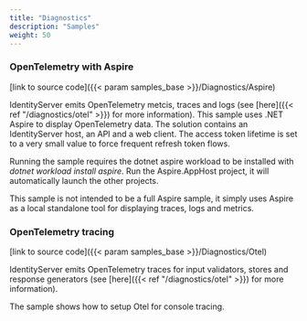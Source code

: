 ```yaml
---
title: "Diagnostics"
description: "Samples"
weight: 50
---
```


### OpenTelemetry with Aspire
[link to source code]({{< param samples_base >}}/Diagnostics/Aspire)

IdentityServer emits OpenTelemetry metcis, traces and logs (see [here]({{< ref "/diagnostics/otel" >}}) for more information). This sample uses .NET Aspire to
display OpenTelemetry data. The solution contains an IdentityServer host, an API and a web client. The access token lifetime is set to a very small value to
force frequent refresh token flows.

Running the sample requires the dotnet aspire workload to be installed with *dotnet workload install aspire*. Run the Aspire.AppHost project, it will automatically
launch the other projects.

This sample is not intended to be a full Aspire sample, it simply uses Aspire as a local standalone tool for displaying traces, logs and metrics.

### OpenTelemetry tracing
[link to source code]({{< param samples_base >}}/Diagnostics/Otel)

IdentityServer emits OpenTelemetry traces for input validators, stores and response generators (see [here]({{< ref "/diagnostics/otel" >}}) for more information).

The sample shows how to setup Otel for console tracing.
